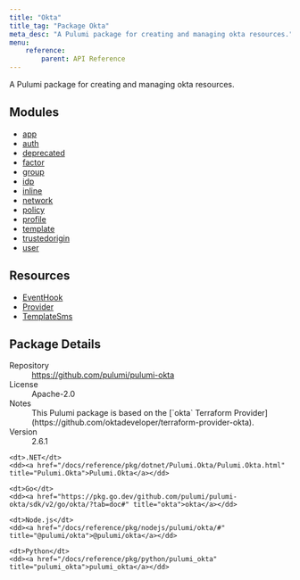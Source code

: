 ```yaml
---
title: "Okta"
title_tag: "Package Okta"
meta_desc: "A Pulumi package for creating and managing okta resources."
menu:
    reference:
        parent: API Reference
---
```


<!-- WARNING: this file was generated by Pulumi Docs Generator. -->
<!-- Do not edit by hand unless you're certain you know what you are doing! -->

A Pulumi package for creating and managing okta resources.

<h2 id="modules">Modules</h2>
<ul class="api">
    <li><a href="app/" title="app"><span class="symbol module"></span>app</a></li>
    <li><a href="auth/" title="auth"><span class="symbol module"></span>auth</a></li>
    <li><a href="deprecated/" title="deprecated"><span class="symbol module"></span>deprecated</a></li>
    <li><a href="factor/" title="factor"><span class="symbol module"></span>factor</a></li>
    <li><a href="group/" title="group"><span class="symbol module"></span>group</a></li>
    <li><a href="idp/" title="idp"><span class="symbol module"></span>idp</a></li>
    <li><a href="inline/" title="inline"><span class="symbol module"></span>inline</a></li>
    <li><a href="network/" title="network"><span class="symbol module"></span>network</a></li>
    <li><a href="policy/" title="policy"><span class="symbol module"></span>policy</a></li>
    <li><a href="profile/" title="profile"><span class="symbol module"></span>profile</a></li>
    <li><a href="template/" title="template"><span class="symbol module"></span>template</a></li>
    <li><a href="trustedorigin/" title="trustedorigin"><span class="symbol module"></span>trustedorigin</a></li>
    <li><a href="user/" title="user"><span class="symbol module"></span>user</a></li>
</ul>

<h2 id="resources">Resources</h2>
<ul class="api">
    <li><a href="eventhook" title="EventHook"><span class="symbol resource"></span>EventHook</a></li>
    <li><a href="provider" title="Provider"><span class="symbol resource"></span>Provider</a></li>
    <li><a href="templatesms" title="TemplateSms"><span class="symbol resource"></span>TemplateSms</a></li>
</ul>

<h2 id="package-details">Package Details</h2>
<dl class="package-details">
	<dt>Repository</dt>
	<dd><a href="https://github.com/pulumi/pulumi-okta">https://github.com/pulumi/pulumi-okta</a></dd>
	<dt>License</dt>
	<dd>Apache-2.0</dd>
	<dt>Notes</dt>
	<dd>This Pulumi package is based on the [`okta` Terraform Provider](https://github.com/oktadeveloper/terraform-provider-okta).</dd>
	<dt>Version</dt>
	<dd>2.6.1</dd>
</dl>



<dl class="tabular">

    <dt>.NET</dt>
    <dd><a href="/docs/reference/pkg/dotnet/Pulumi.Okta/Pulumi.Okta.html" title="Pulumi.Okta">Pulumi.Okta</a></dd>

    <dt>Go</dt>
    <dd><a href="https://pkg.go.dev/github.com/pulumi/pulumi-okta/sdk/v2/go/okta/?tab=doc#" title="okta">okta</a></dd>

    <dt>Node.js</dt>
    <dd><a href="/docs/reference/pkg/nodejs/pulumi/okta/#" title="@pulumi/okta">@pulumi/okta</a></dd>

    <dt>Python</dt>
    <dd><a href="/docs/reference/pkg/python/pulumi_okta" title="pulumi_okta">pulumi_okta</a></dd>

</dl>

